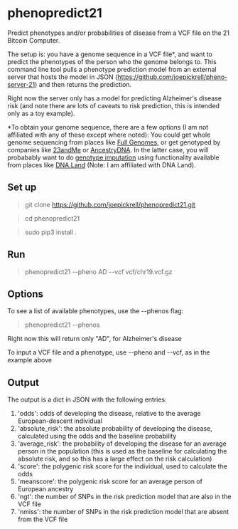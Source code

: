 # phenopredict21

Predict phenotypes and/or probabilities of disease from a VCF file on the 21 Bitcoin Computer. 

The setup is: you have a genome sequence in a VCF file*, and want to predict the phenotypes of the person who the genome belongs to. This command line tool pulls a phenotype prediction model from an external server that hosts the model in JSON (https://github.com/joepickrell/pheno-server-21) and then returns the prediction. 

Right now the server only has a model for predicting Alzheimer's disease risk (and note there are lots of caveats to risk prediction, this is intended only as a toy example). 

*To obtain your genome sequence, there are a few options (I am not affiliated with any of these except where noted): You could get whole genome sequencing from places like [Full Genomes](https://www.fullgenomes.com/), or get genotyped by companies like [23andMe](https://www.23andme.com/) or [AncestryDNA](http://dna.ancestry.com/). In the latter case, you will probabably want to do [genotype imputation](https://en.wikipedia.org/wiki/Imputation_(genetics)) using functionality available from places like [DNA.Land](https://dna.land/) (Note: I am affiliated with DNA Land). 

## Set up ##

>git clone https://github.com/joepickrell/phenopredict21.git

>cd phenopredict21

>sudo pip3 install .

## Run ##

>phenopredict21 --pheno AD --vcf vcf/chr19.vcf.gz


## Options ##

To see a list of available phenotypes, use the --phenos flag:

>phenopredict21 --phenos

Right now this will return only "AD", for Alzheimer's disease

To input a VCF file and a phenotype, use --pheno and --vcf, as in the example above

## Output ##

The output is a dict in JSON with the following entries:

1. 'odds': odds of developing the disease, relative to the average European-descent individual
2. 'absolute_risk': the absolute probability of developing the disease, calculated using the odds and the baseline probability
3. 'average_risk': the probability of developing the disease for an average person in the population (this is used as the baseline for calculating the absolute risk, and so this has a large effect on the risk calculation)
4. 'score': the polygenic risk score for the individual, used to calculate the odds
5. 'meanscore': the polygenic risk score for an average person of European ancestry
6. 'ngt': the number of SNPs in the risk prediction model that are also in the VCF file
7. 'nmiss': the number of SNPs in the risk prediction model that are absent from the VCF file


